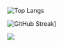 ![Top Langs](https://github-readme-stats.vercel.app/api/top-langs/?username=jshilling4&layout=compact&theme=vision-friendly-dark)

![GitHub Streak](http://github-readme-streak-stats.herokuapp.com?user=jshilling4&theme=dark&background=000000)]

![](https://komarev.com/ghpvc/?username=jshilling4&color=brightgreen)
